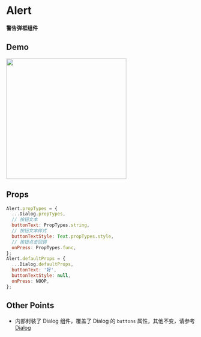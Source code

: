 # Alert

**警告弹框组件**

## Demo

<image src="http://wx4.sinaimg.cn/mw690/4c8b519dly1fduijhj36dg20hs0ws48p.gif" width="320" />

## Props

```js
Alert.propTypes = {
  ...Dialog.propTypes,
  // 按钮文本
  buttonText: PropTypes.string,
  // 按钮文本样式
  buttonTextStyle: Text.propTypes.style,
  // 按钮点击回调
  onPress: PropTypes.func,
};
Alert.defaultProps = {
  ...Dialog.defaultProps,
  buttonText: '好',
  buttonTextStyle: null,
  onPress: NOOP,
};
```

## Other Points

- 内部封装了 Dialog 组件，覆盖了 Dialog 的 `buttons` 属性，其他不变，请参考 [Dialog](https://github.com/dragonwong/mcrn-ui/tree/master/Dialog)
